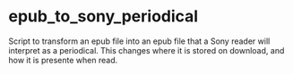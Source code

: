 epub_to_sony_periodical
=======================

Script to transform an epub file into an epub file that a Sony reader will interpret as a periodical.  This changes where it is stored on download, and how it is presente when read.